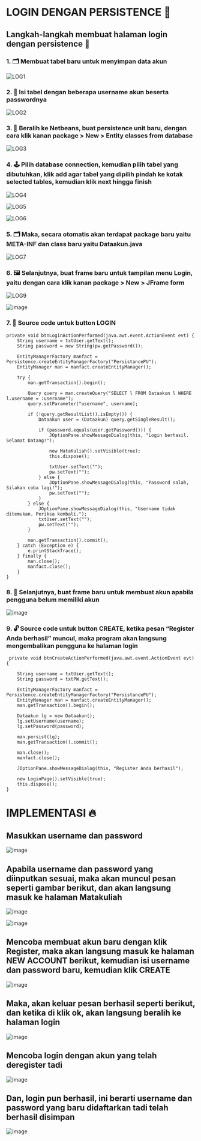 # LOGIN DENGAN PERSISTENCE 🔑
## Langkah-langkah membuat halaman login dengan persistence 👤
### 1. 🗂️ Membuat tabel baru untuk menyimpan data akun 

![LOG1](https://github.com/user-attachments/assets/e0daa999-df44-41bd-a8d0-dd5893f2d26d)

### 2. 📝 Isi tabel dengan beberapa username akun beserta passwordnya

![LOG2](https://github.com/user-attachments/assets/399b0770-c4e8-4f64-a0c2-77eabd316a73)

### 3. 🚪 Beralih ke Netbeans, buat persistence unit baru, dengan cara klik kanan package > New > Entity classes from database

![LOG3](https://github.com/user-attachments/assets/a4c0a267-6a60-4eb2-89e0-3f32ed21868c)

### 4. 🕹️ Pilih database connection, kemudian pilih tabel yang dibutuhkan, klik add agar tabel yang dipilih pindah ke kotak selected tables, kemudian klik next hingga finish

![LOG4](https://github.com/user-attachments/assets/4a141346-af3a-4a58-beb2-b75e83c0b435)

![LOG5](https://github.com/user-attachments/assets/1c491619-5f39-452c-892f-1f906d88a43a)

![LOG6](https://github.com/user-attachments/assets/52230702-d06e-4898-9d47-34e5d065efd6)

### 5.	🗂️ Maka, secara otomatis akan terdapat package baru yaitu META-INF dan class baru yaitu Dataakun.java

![LOG7](https://github.com/user-attachments/assets/44f6d5f8-ad42-463f-bf76-3d06546102b4)

### 6.	🖼️ Selanjutnya, buat frame baru untuk tampilan menu Login, yaitu dengan cara klik kanan package > New > JFrame form

![LOG9](https://github.com/user-attachments/assets/ccc0679f-56cc-40c5-b323-958238e309d2)

![image](https://github.com/user-attachments/assets/3e06117a-432d-4d49-b1d9-19081a314b76)

### 7.	🔑 Source code untuk button LOGIN

    private void btnLoginActionPerformed(java.awt.event.ActionEvent evt) {                                         
        String username = txtUser.getText();
        String password = new String(pw.getPassword());

        EntityManagerFactory manfact = Persistence.createEntityManagerFactory("PersistancePU");
        EntityManager man = manfact.createEntityManager();

        try {
            man.getTransaction().begin();

            Query query = man.createQuery("SELECT l FROM Dataakun l WHERE l.username = :username");
            query.setParameter("username", username);

            if (!query.getResultList().isEmpty()) {
                Dataakun user = (Dataakun) query.getSingleResult();

                if (password.equals(user.getPassword())) {
                    JOptionPane.showMessageDialog(this, "Login berhasil. Selamat Datang!");

                    new MataKuliah().setVisible(true);
                    this.dispose();

                    txtUser.setText("");
                    pw.setText("");
                } else {
                    JOptionPane.showMessageDialog(this, "Password salah, Silakan coba lagi!");
                    pw.setText("");
                }
            } else {
                JOptionPane.showMessageDialog(this, "Username tidak ditemukan. Periksa kembali.");
                txtUser.setText("");
                pw.setText("");
            }

            man.getTransaction().commit();
        } catch (Exception e) {
            e.printStackTrace();
        } finally {
            man.close();
            manfact.close();
        }
    } 
    
### 8.	👤 Selanjutnya, buat frame baru untuk membuat akun apabila pengguna belum memiliki akun

![image](https://github.com/user-attachments/assets/4a1fba31-0320-41db-b6a9-aac6da2818f6)

### 9.	🔓 Source code untuk button CREATE, ketika pesan “Register Anda berhasil” muncul, maka program akan langsung mengembalikan pengguna ke halaman login

     private void btnCreateActionPerformed(java.awt.event.ActionEvent evt) {                                          

        String username = txtUser.getText();
        String password = txtPW.getText();

        EntityManagerFactory manfact = Persistence.createEntityManagerFactory("PersistancePU");
        EntityManager man = manfact.createEntityManager();
        man.getTransaction().begin();

        Dataakun lg = new Dataakun();
        lg.setUsername(username);
        lg.setPassword(password);

        man.persist(lg);
        man.getTransaction().commit();

        man.close();
        manfact.close();

        JOptionPane.showMessageDialog(this, "Register Anda berhasil");

        new LoginPage().setVisible(true);
        this.dispose();
    }        

# IMPLEMENTASI 🔥
## Masukkan username dan password

![image](https://github.com/user-attachments/assets/45d05a84-62c0-4a5b-88a6-815f9017ebd5)

## Apabila username dan password yang diinputkan sesuai, maka akan muncul pesan seperti gambar berikut, dan akan langsung masuk ke halaman Matakuliah

![image](https://github.com/user-attachments/assets/9616dbc8-cf12-4331-8acb-90845d92bed3)

![image](https://github.com/user-attachments/assets/97eca76b-b758-485e-a902-a284476fb008)

## Mencoba membuat akun baru dengan klik Register, maka akan langsung masuk ke halaman NEW ACCOUNT berikut, kemudian isi username dan password baru, kemudian klik CREATE

![image](https://github.com/user-attachments/assets/bcbe519a-bfaf-4000-83d2-738909b7749f)

## Maka, akan keluar pesan berhasil seperti berikut, dan ketika di klik ok, akan langsung beralih ke halaman login

![image](https://github.com/user-attachments/assets/58dcfd53-459b-46ca-9b1d-a7b1d28ccf95)

## Mencoba login dengan akun yang telah deregister tadi

![image](https://github.com/user-attachments/assets/3d507a04-2e87-4360-8c14-006f95c40231)

## Dan, login pun berhasil, ini berarti username dan password yang baru didaftarkan tadi telah berhasil disimpan

![image](https://github.com/user-attachments/assets/23b4ddf7-f739-4a95-a145-ccb94dd7daec)
